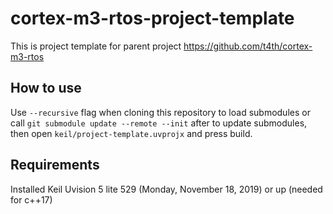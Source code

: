 # cortex-m3-rtos-project-template

This is project template for parent project https://github.com/t4th/cortex-m3-rtos

## How to use
Use `--recursive` flag when cloning this repository to load submodules or call `git submodule update --remote --init` after to update submodules, then open `keil/project-template.uvprojx` and press build.

## Requirements
Installed Keil Uvision 5 lite 529 (Monday, November 18, 2019) or up (needed for c++17)